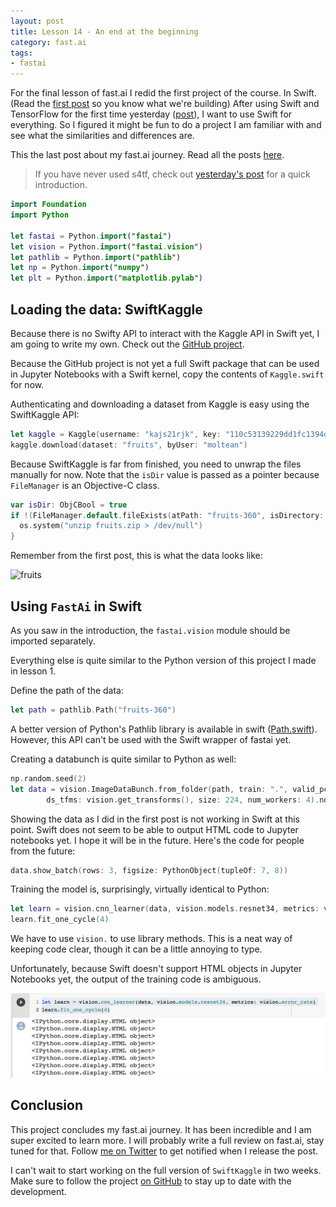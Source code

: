 ```yaml
---
layout: post
title: Lesson 14 - An end at the beginning
category: fast.ai
tags:
- fastai
---
```


For the final lesson of fast.ai I redid the first project of the course. In Swift. (Read the [first post](https://rickwierenga.com/blog/fast.ai/FastAI2019-1.html) so you know what we're building) After using Swift and TensorFlow for the first time yesterday ([post](http://rickwierenga.com/blog/fast.ai/FastAI2019-13.html)), I want to use Swift for everything. So I figured it might be fun to do a project I am familiar with and see what the similarities and differences are.

This the last post about my fast.ai journey. Read all the posts [here](https://rickwierenga.com/tag/fastai).

> If you have never used s4tf, check out [yesterday's post](http://rickwierenga.com/blog/fast.ai/FastAI2019-13.html) for a quick introduction.

```swift
import Foundation
import Python

let fastai = Python.import("fastai")
let vision = Python.import("fastai.vision")
let pathlib = Python.import("pathlib")
let np = Python.import("numpy")
let plt = Python.import("matplotlib.pylab")
```

## Loading the data: SwiftKaggle

Because there is no Swifty API to interact with the  Kaggle API in Swift yet, I am going to write my own. Check out the [GitHub project](https://github.com/rickwierenga/SwiftKaggle).

Because the GitHub project is not yet a full Swift package that can be used in Jupyter Notebooks with a Swift kernel, copy the contents of `Kaggle.swift` for now.

Authenticating and downloading a dataset from  Kaggle is easy using the SwiftKaggle API:

```swift
let kaggle = Kaggle(username: "kajs21rjk", key: "110c53139229dd1fc1394d5052c44757")
kaggle.download(dataset: "fruits", byUser: "moltean")
```

Because SwiftKaggle is far from finished, you need to unwrap the files manually for now. Note that the `isDir` value is passed as a pointer because `FileManager` is an Objective-C class.

```swift
var isDir: ObjCBool = true
if !(FileManager.default.fileExists(atPath: "fruits-360", isDirectory: &isDir)) {
  os.system("unzip fruits.zip > /dev/null")
}
```

Remember from the first post, this is what the data looks like:

![fruits](/assets/images/fastai1-1.png)

## Using `FastAi` in Swift

As you saw in the introduction, the `fastai.vision` module should be imported separately.

 Everything else is quite similar to the Python version of this project I made in lesson 1.

Define the path of the data:

```swift
let path = pathlib.Path("fruits-360")
```

A better version of Python's Pathlib library is available in swift ([Path.swift](https://github.com/mxcl/Path.swift)). However, this API can't be used with the Swift wrapper of fastai yet.

Creating a databunch is quite similar to Python as well:

```swift
np.random.seed(2)
let data = vision.ImageDataBunch.from_folder(path, train: ".", valid_pct: 0.2,
        ds_tfms: vision.get_transforms(), size: 224, num_workers: 4).normalize(vision.imagenet_stats)
```

Showing the data as I did in the first post is not working in Swift at this point. Swift does not seem to be able to output HTML code to Jupyter notebooks yet. I hope it will be in the future. Here's the code for people from the future:

```swift
data.show_batch(rows: 3, figsize: PythonObject(tupleOf: 7, 8))
```

Training the model is, surprisingly, virtually identical to Python:

```swift
let learn = vision.cnn_learner(data, vision.models.resnet34, metrics: vision.error_rate)
learn.fit_one_cycle(4)
```

We have to use `vision.` to use library methods. This is a neat way of keeping code clear, though it can be a little annoying to type.

Unfortunately, because Swift doesn't support HTML objects in Jupyter Notebooks yet, the output of the training code is ambiguous.

![long output](/assets/images/14/html_element.png)

## Conclusion

This project concludes my fast.ai journey. It has been incredible and I am super excited to learn more. I will probably write a full review on fast.ai, stay tuned for that. Follow [me on Twitter](https://twitter.com/rickwierenga) to get notified when I release the post.

I can't wait to start working on the full version of `SwiftKaggle` in two weeks. Make sure to follow the project [on GitHub](https://github.com/rickwierenga/swiftkaggle) to stay up to date with the development.
